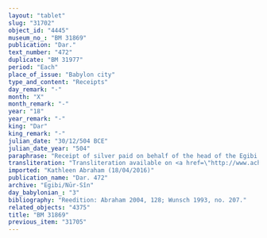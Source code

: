 ```yaml
---
layout: "tablet"
slug: "31702"
object_id: "4445"
museum_no_: "BM 31869"
publication: "Dar."
text_number: "472"
duplicate: "BM 31977"
period: "Each"
place_of_issue: "Babylon city"
type_and_content: "Receipts"
day_remark: "-"
month: "X"
month_remark: "-"
year: "18"
year_remark: "-"
king: "Dar"
king_remark: "-"
julian_date: "30/12/504 BCE"
julian_date_year: "504"
paraphrase: "Receipt of silver paid on behalf of the head of the Egibi family. Partial payment of a debt.<br /> <strong>A</strong> receives* 3 minas and 45 shekels of white, medium quality silver, of which 1/8 is alloy from <strong>B</strong>, paid on behalf of (<em>ana muhhi</em>) <strong>C</strong>. This silver is part of (<em>ina</em>) a larger claim (<em>ra&scaron;&ucirc;tu</em>) that <strong>A</strong> holds against <strong>C</strong>. The parties to the contract have taken one copy of the document each. The list of witnesses is broken off at the beginning, but is preserved in the duplicate document BM31869 (=Dar 472).<br /> <br /> *Verb of receipt is broken.<br /> <br /> <strong>A</strong>=&Scaron;addinnu/Madān-ahhē-iddin//&Scaron;ig&ucirc;a;&nbsp;<strong>B</strong>=Nidintu/Kabtia//Ir&#39;anni;&nbsp;<strong>C</strong>=&Scaron;irku/Iddinaya//Egibi (=Marduk-nāṣir-apli/Itti-Marduk-balāṭu//Egibi)"
transliteration: "Transliteration available on <a href=\"http://www.achemenet.com/fr/item/?/sources-textuelles/textes-par-langues-et-ecritures/babylonien/archives-egibi/1662669\" target=\"_blank\">Achemenet</a>"
imported: "Kathleen Abraham (18/04/2016)"
publication_name: "Dar. 472"
archive: "Egibi/Nūr-Sîn"
day_babylonian_: "3"
bibliography: "Reedition: Abraham 2004, 128; Wunsch 1993, no. 207."
related_objects: "4375"
title: "BM 31869"
previous_item: "31705"
---
```

